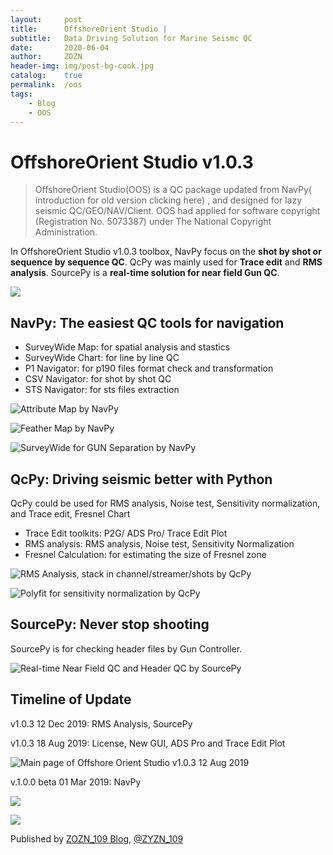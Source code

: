 ```yaml
---
layout:     post
title:      OffshoreOrient Studio |
subtitle:   Data Driving Solution for Marine Seismc QC
date:       2020-06-04
author:     ZOZN
header-img: img/post-bg-cook.jpg
catalog:    true
permalink:  /oos
tags:
    - Blog
    - OOS
---
```




# OffshoreOrient Studio v1.0.3

> OffshoreOrient Studio(OOS) is a QC package updated from NavPy( introduction for old version clicking here) , and designed for lazy seismic QC/GEO/NAV/Client. OOS had applied for software copyright (Registration No. 5073387) under The National Copyright Administration.

In OffshoreOrient Studio v1.0.3 toolbox, NavPy focus on the **shot by shot or sequence by sequence QC**. QcPy was mainly used for **Trace edit** and **RMS analysis**. SourcePy is  a **real-time  solution for near field Gun QC**.

![](\img\OOS\NavPy_SurveyWide_Cross-line_QC_package_Introduction-1024x576.png)

## NavPy: The easiest QC tools for navigation

- SurveyWide Map: for spatial analysis and stastics
- SurveyWide Chart: for line by line QC
- P1 Navigator: for p190 files format check and transformation
- CSV Navigator: for shot by shot QC
- STS Navigator: for sts files extraction

![Attribute Map by NavPy](\img\OOS\oos_attributemap.png)

![Feather Map by NavPy](\img\OOS\oos_feather.png)

![SurveyWide for GUN Separation by NavPy](\img\OOS\oos_surveywide.png)

## QcPy: Driving seismic better with Python 

QcPy could be used for RMS analysis, Noise test, Sensitivity normalization, and Trace edit, Fresnel Chart

- Trace Edit toolkits: P2G/ ADS Pro/ Trace Edit Plot
- RMS analysis:  RMS analysis, Noise test, Sensitivity Normalization
- Fresnel Calculation: for estimating the size of Fresnel zone

![RMS Analysis, stack in channel/streamer/shots by QcPy](\img\OOS\oos_rms.png)

![Polyfit for sensitivity normalization by QcPy](\img\OOS\oos_polyfit.png)

## SourcePy: Never stop shooting

SourcePy is for checking header files by Gun Controller.

![Real-time Near Field QC and Header QC by SourcePy](\img\OOS\oos_sourcepy.png)

## Timeline of Update

v1.0.3 12 Dec 2019: RMS Analysis, SourcePy

v1.0.3 18 Aug 2019: License, New GUI, ADS Pro and Trace Edit Plot

![Main page of Offshore Orient Studio v1.0.3 12 Aug 2019](\img\OOS\oos_mainpage.png)

v.1.0.0 beta 01 Mar 2019: NavPy

![](\img\OOS\NavPy_SurveyWide_Cross-line_QC_package_Introduction1-1024x576.png)

![](\img\OOS\NavPy_SurveyWide_Cross-line_QC_package_Introduction2-1024x576.png)



Published by [ZOZN_109 Blog](http://offshoreorient.xyz), [@ZYZN_109](http://github.com/liuh886)